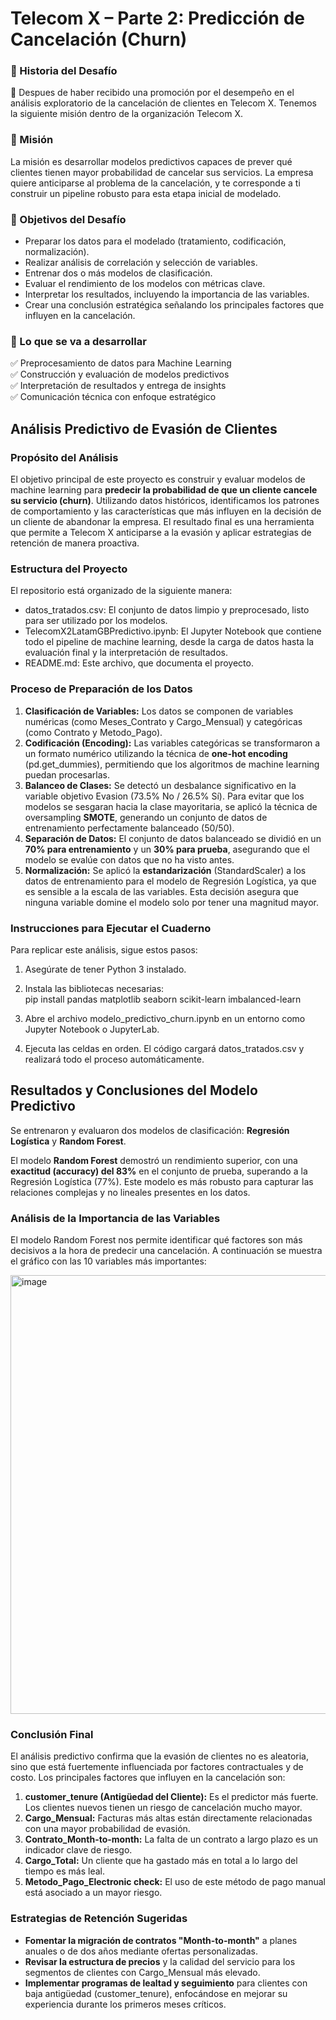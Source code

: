 # **Telecom X – Parte 2: Predicción de Cancelación (Churn)**

### **📣 Historia del Desafío**

🎉 Despues de haber recibido una promoción por el desempeño en el análisis exploratorio de la cancelación de clientes en Telecom X. Tenemos la siguiente misión dentro de la organización Telecom X.


### **🎯 Misión**

La misión es desarrollar modelos predictivos capaces de prever qué clientes tienen mayor probabilidad de cancelar sus servicios. La empresa quiere anticiparse al problema de la cancelación, y te corresponde a ti construir un pipeline robusto para esta etapa inicial de modelado.

### **🧠 Objetivos del Desafío**

* Preparar los datos para el modelado (tratamiento, codificación, normalización).  
* Realizar análisis de correlación y selección de variables.  
* Entrenar dos o más modelos de clasificación.  
* Evaluar el rendimiento de los modelos con métricas clave.  
* Interpretar los resultados, incluyendo la importancia de las variables.  
* Crear una conclusión estratégica señalando los principales factores que influyen en la cancelación.

### **🧰 Lo que se va a desarrollar**

✅ Preprocesamiento de datos para Machine Learning  
✅ Construcción y evaluación de modelos predictivos  
✅ Interpretación de resultados y entrega de insights  
✅ Comunicación técnica con enfoque estratégico

## **Análisis Predictivo de Evasión de Clientes**

### **Propósito del Análisis**

El objetivo principal de este proyecto es construir y evaluar modelos de machine learning para **predecir la probabilidad de que un cliente cancele su servicio (churn)**. Utilizando datos históricos, identificamos los patrones de comportamiento y las características que más influyen en la decisión de un cliente de abandonar la empresa. El resultado final es una herramienta que permite a Telecom X anticiparse a la evasión y aplicar estrategias de retención de manera proactiva.

### **Estructura del Proyecto**

El repositorio está organizado de la siguiente manera:

* datos_tratados.csv: El conjunto de datos limpio y preprocesado, listo para ser utilizado por los modelos.  
* TelecomX2LatamGBPredictivo.ipynb: El Jupyter Notebook que contiene todo el pipeline de machine learning, desde la carga de datos hasta la evaluación final y la interpretación de resultados.  
* README.md: Este archivo, que documenta el proyecto.

### **Proceso de Preparación de los Datos**

1. **Clasificación de Variables:** Los datos se componen de variables numéricas (como Meses\_Contrato y Cargo\_Mensual) y categóricas (como Contrato y Metodo\_Pago).  
2. **Codificación (Encoding):** Las variables categóricas se transformaron a un formato numérico utilizando la técnica de **one-hot encoding** (pd.get\_dummies), permitiendo que los algoritmos de machine learning puedan procesarlas.  
3. **Balanceo de Clases:** Se detectó un desbalance significativo en la variable objetivo Evasion (73.5% No / 26.5% Sí). Para evitar que los modelos se sesgaran hacia la clase mayoritaria, se aplicó la técnica de oversampling **SMOTE**, generando un conjunto de datos de entrenamiento perfectamente balanceado (50/50).  
4. **Separación de Datos:** El conjunto de datos balanceado se dividió en un **70% para entrenamiento** y un **30% para prueba**, asegurando que el modelo se evalúe con datos que no ha visto antes.  
5. **Normalización:** Se aplicó la **estandarización** (StandardScaler) a los datos de entrenamiento para el modelo de Regresión Logística, ya que es sensible a la escala de las variables. Esta decisión asegura que ninguna variable domine el modelo solo por tener una magnitud mayor.

### **Instrucciones para Ejecutar el Cuaderno**

Para replicar este análisis, sigue estos pasos:

1. Asegúrate de tener Python 3 instalado.  
2. Instala las bibliotecas necesarias:  
   pip install pandas matplotlib seaborn scikit-learn imbalanced-learn

3. Abre el archivo modelo\_predictivo\_churn.ipynb en un entorno como Jupyter Notebook o JupyterLab.  
4. Ejecuta las celdas en orden. El código cargará datos\_tratados.csv y realizará todo el proceso automáticamente.

## **Resultados y Conclusiones del Modelo Predictivo**

Se entrenaron y evaluaron dos modelos de clasificación: **Regresión Logística** y **Random Forest**.

El modelo **Random Forest** demostró un rendimiento superior, con una **exactitud (accuracy) del 83%** en el conjunto de prueba, superando a la Regresión Logística (77%). Este modelo es más robusto para capturar las relaciones complejas y no lineales presentes en los datos.

### **Análisis de la Importancia de las Variables**

El modelo Random Forest nos permite identificar qué factores son más decisivos a la hora de predecir una cancelación. A continuación se muestra el gráfico con las 10 variables más importantes:

<img width="1192" height="702" alt="image" src="https://github.com/user-attachments/assets/c7cca7b5-3040-4c60-bdb4-637b333a5202" />


### **Conclusión Final**

El análisis predictivo confirma que la evasión de clientes no es aleatoria, sino que está fuertemente influenciada por factores contractuales y de costo. Los principales factores que influyen en la cancelación son:

1. **customer\_tenure (Antigüedad del Cliente):** Es el predictor más fuerte. Los clientes nuevos tienen un riesgo de cancelación mucho mayor.  
2. **Cargo\_Mensual:** Facturas más altas están directamente relacionadas con una mayor probabilidad de evasión.  
3. **Contrato\_Month-to-month:** La falta de un contrato a largo plazo es un indicador clave de riesgo.  
4. **Cargo\_Total:** Un cliente que ha gastado más en total a lo largo del tiempo es más leal.  
5. **Metodo\_Pago\_Electronic check:** El uso de este método de pago manual está asociado a un mayor riesgo.

### **Estrategias de Retención Sugeridas**

* **Fomentar la migración de contratos "Month-to-month"** a planes anuales o de dos años mediante ofertas personalizadas.  
* **Revisar la estructura de precios** y la calidad del servicio para los segmentos de clientes con Cargo\_Mensual más elevado.  
* **Implementar programas de lealtad y seguimiento** para clientes con baja antigüedad (customer\_tenure), enfocándose en mejorar su experiencia durante los primeros meses críticos.
